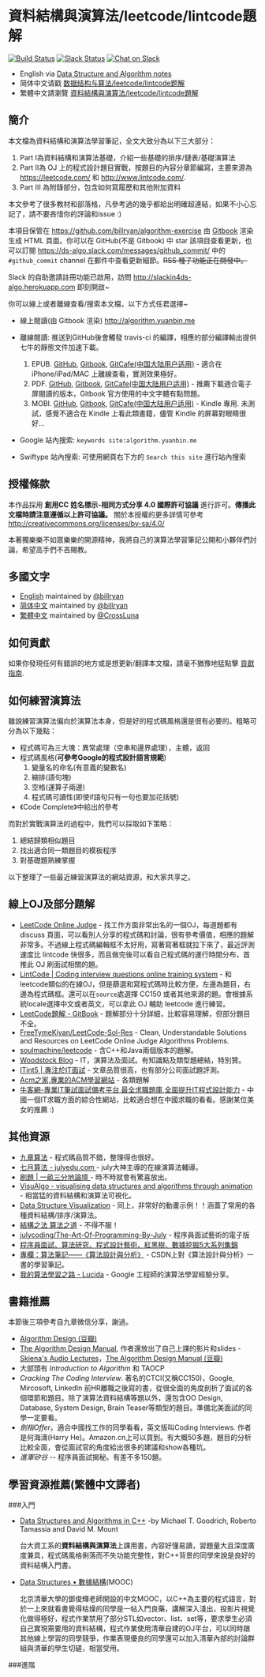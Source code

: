 # 資料結構與演算法/leetcode/lintcode題解

[![Build Status](https://travis-ci.org/billryan/algorithm-exercise.svg?branch=master)](https://travis-ci.org/billryan/algorithm-exercise)
[![Slack Status](https://slackin4ds-algo.herokuapp.com/badge.svg)](https://slackin4ds-algo.herokuapp.com/)
[![Chat on Slack](https://img.shields.io/badge/chat-on_slack-orange.svg)](https://ds-algo.slack.com/)

- English via [Data Structure and Algorithm notes](http://algorithm.yuanbin.me/en/index.html)
- 简体中文请戳 [数据结构与算法/leetcode/lintcode题解](http://algorithm.yuanbin.me/zh-hans/index.html)
- 繁體中文請瀏覽 [資料結構與演算法/leetcode/lintcode題解](http://algorithm.yuanbin.me/zh-tw/index.html)

## 簡介

本文檔為資料結構和演算法學習筆記，全文大致分為以下三大部分：

1. Part I為資料結構和演算法基礎，介紹一些基礎的排序/鏈表/基礎演算法
2. Part II為 OJ 上的程式設計題目實戰，按題目的內容分章節編寫，主要來源為 <https://leetcode.com/> 和 <http://www.lintcode.com/>.
3. Part III 為附錄部分，包含如何寫履歷和其他附加資料

本文參考了很多教材和部落格，凡參考過的幾乎都給出明確超連結，如果不小心忘記了，請不要吝惜你的評論和issue :)

本項目保管在 <https://github.com/billryan/algorithm-exercise> 由 [Gitbook](https://www.gitbook.com/book/yuanbin/algorithm/details) 渲染生成 HTML 頁面。你可以在 GitHub(不是 Gitbook) 中 star 該項目查看更新，也可以訂閱 <https://ds-algo.slack.com/messages/github_commit/> 中的 `#github_commit` channel 在郵件中查看更新細節。~~RSS 種子功能正在開發中。~~

Slack 的自助邀請註冊功能已啟用，訪問 <http://slackin4ds-algo.herokuapp.com> 即刻開啟~

你可以線上或者離線查看/搜索本文檔，以下方式任君選擇~

- 線上閱讀(由 Gitbook 渲染) <http://algorithm.yuanbin.me>
- 離線閱讀: 推送到GitHub後會觸發 travis-ci 的編譯，相應的部分編譯輸出提供七牛的靜態文件加速下載。
    1. EPUB. [GitHub](https://raw.githubusercontent.com/billryan/algorithm-exercise/deploy/epub/algorithm-ebook_zh-tw.epub), [Gitbook](https://www.gitbook.com/download/epub/book/yuanbin/algorithm?lang=zh-tw), [GitCafe(中国大陆用户适用)](http://cdn4bill.gaojingbao.me/docs/algorithm-exercise/algorithm-ebook_zh-tw.epub) - 適合在 iPhone/iPad/MAC 上離線查看，實測效果極好。
    2. PDF. [GitHub](https://raw.githubusercontent.com/billryan/algorithm-exercise/deploy/pdf/algorithm-ebook_zh-tw.pdf), [Gitbook](https://www.gitbook.com/download/pdf/book/yuanbin/algorithm?lang=zh-tw), [GitCafe(中国大陆用户适用)](http://cdn4bill.gaojingbao.me/docs/algorithm-exercise/algorithm-ebook_zh-tw.pdf) - 推薦下載適合電子屏閱讀的版本，Gitbook 官方使用的中文字體有點問題。
    3. MOBI. [GitHub](https://raw.githubusercontent.com/billryan/algorithm-exercise/deploy/mobi/algorithm-ebook_zh-tw.mobi), [Gitbook](https://www.gitbook.com/download/mobi/book/yuanbin/algorithm?lang=zh-tw), [GitCafe(中国大陆用户适用)](http://cdn4bill.gaojingbao.me/docs/algorithm-exercise/algorithm-ebook_zh-tw.mobi) - Kindle 專用. 未測試，感覺不適合在 Kindle 上看此類書籍，儘管 Kindle 的屏幕對眼睛很好...

- Google 站內搜索: `keywords site:algorithm.yuanbin.me`
- Swiftype 站內搜索: 可使用網頁右下方的 `Search this site` 進行站內搜索

## 授權條款

本作品採用 **創用CC 姓名標示-相同方式分享 4.0 國際許可協議**  進行許可。**傳播此文檔時請注意遵循以上許可協議。** 關於本授權的更多詳情可參考 <http://creativecommons.org/licenses/by-sa/4.0/>

本著獨樂樂不如眾樂樂的開源精神，我將自己的演算法學習筆記公開和小夥伴們討論，希望高手們不吝賜教。

## 多國文字

- [English](http://algorithm.yuanbin.me/en/index.html) maintained by [@billryan](https://github.com/billryan)
- [简体中文](http://algorithm.yuanbin.me/zh-hans/index.html) maintained by [@billryan](https://github.com/billryan)
- [繁體中文](http://algorithm.yuanbin.me/zh-tw/index.html) maintained by [@CrossLuna](https://github.com/CrossLuna)

## 如何貢獻

如果你發現任何有錯誤的地方或是想更新/翻譯本文檔，請毫不猶豫地猛點擊 [貢獻指南](http://algorithm.yuanbin.me/zh-tw/faq/guidelines_for_contributing.md).

## 如何練習演算法

雖說練習演算法偏向於演算法本身，但是好的程式碼風格還是很有必要的。粗略可分為以下幾點：

- 程式碼可為三大塊：異常處理（空串和邊界處理），主體，返回
- 程式碼風格(**可參考Google的程式設計語言規範**)
    1. 變量名的命名(有意義的變數名)
    2. 縮排(語句塊)
    3. 空格(運算子兩邊)
    4. 程式碼可讀性(即使if語句只有一句也要加花括號)
- 《Code Complete》中給出的參考

而對於實戰演算法的過程中，我們可以採取如下策略：

1. 總結歸類相似題目
2. 找出適合同一類題目的模板程序
3. 對基礎題熟練掌握

以下整理了一些最近練習演算法的網站資源，和大家共享之。

## 線上OJ及部分題解

- [LeetCode Online Judge](https://leetcode.com/) - 找工作方面非常出名的一個OJ，每道題都有 discuss 頁面，可以看別人分享的程式碼和討論，很有參考價值，相應的題解非常多。不過線上程式碼編輯框不太好用，寫著寫著框就拉下來了，最近評測速度比 lintcode 快很多，而且做完後可以看自己程式碼的運行時間分布，首推此 OJ 刷面試相關的題。
- [LintCode | Coding interview questions online training system](http://www.lintcode.com) - 和leetcode類似的在線OJ，但是篩選和寫程式碼時比較方便，左邊為題目，右邊為程式碼框。還可以在`source`處選擇 CC150 或者其他來源的題。會根據系統locale選擇中文或者英文，可以拿此 OJ 輔助 leetcode 進行練習。
- [LeetCode題解 - GitBook](https://www.gitbook.com/book/siddontang/leetcode-solution/details) - 題解部分十分詳細，比較容易理解，但部分題目不全。
- [FreeTymeKiyan/LeetCode-Sol-Res](https://github.com/FreeTymeKiyan/LeetCode-Sol-Res) - Clean, Understandable Solutions and Resources on LeetCode Online Judge Algorithms Problems.
- [soulmachine/leetcode](https://github.com/soulmachine/leetcode) - 含C++和Java兩個版本的題解。
- [Woodstock Blog](http://okckd.github.io/) - IT，演算法及面試。有知識點及類型題總結，特別贊。
- [ITint5 | 專注於IT面試](http://www.itint5.com/) - 文章品質很高，也有部分公司面試題評測。
- [Acm之家,專業的ACM學習網站](http://www.acmerblog.com/) - 各類題解
- [牛客網-專業IT筆試面試備考平台,最全求職題庫,全面提升IT程式設計能力](http://www.nowcoder.com/) - 中國一個IT求職方面的綜合性網站，比較適合想在中國求職的看看。感謝某位美女的推薦 :)

## 其他資源

- [九章算法](http://www.jiuzhang.com/) - 程式碼品質不錯，整理得也很好。
- [七月算法 - julyedu.com ](http://julyedu.com/) - july大神主導的在線演算法輔導。
- [刷題 | 一畝三分地論壇 ](http://www.1point3acres.com/bbs/forum-84-1.html) - 時不時就會有驚喜放出。
- [VisuAlgo - visualising data structures and algorithms through animation](http://http://visualgo.net/) - 相當猛的資料結構和演算法可視化。
- [Data Structure Visualization](http://www.cs.usfca.edu/~galles/visualization/Algorithms.html) - 同上，非常好的動畫示例！！涵蓋了常用的各種資料結構/排序/演算法。
- [結構之法 算法之道](http://blog.csdn.net/v_JULY_v) - 不得不服！
- [julycoding/The-Art-Of-Programming-By-July](https://github.com/julycoding/The-Art-Of-Programming-By-July) - 程序員面試藝術的電子版
- [程序員面試、算法研究、程式設計藝術、紅黑樹、數據挖掘5大系列集錦](http://blog.csdn.net/v_july_v/article/details/6543438)
- [專欄：算法筆記——《算法設計與分析》](http://blog.csdn.net/column/details/lf-algoritnote.html) - CSDN上對《算法設計與分析》一書的學習筆記。
- [我的算法學習之路 - Lucida](http://zh.lucida.me/blog/on-learning-algorithms/) - Google 工程師的演算法學習經驗分享。

## 書籍推薦

本節後三項參考自九章微信分享，謝過。

- [Algorithm Design (豆瓣)](http://book.douban.com/subject/1475870/)
- [The Algorithm Design Manual](http://www.amazon.com/exec/obidos/ASIN/1848000693/thealgorithmrepo), 作者還放出了自己上課的影片和slides - [Skiena's Audio Lectures](http://www3.cs.stonybrook.edu/~algorith/video-lectures/)，[The Algorithm Design Manual (豆瓣)](http://book.douban.com/subject/3072383/)
- 大部頭有 *Introduction to Algorithm* 和 TAOCP
- *Cracking The Coding Interview*. 著名的CTCI(又稱CC150)，Google, Mircosoft, LinkedIn 前HR離職之後寫的書，從很全面的角度剖析了面試的各個環節和題目。除了演算法資料結構等題以外，還包含OO Design, Database, System Design, Brain Teaser等類型的題目。準備北美面試的同學一定要看。
- *劍指Offer*。適合中國找工作的同學看看，英文版叫Coding Interviews. 作者是何海濤(Harry He)。Amazon.cn上可以買到。有大概50多題，題目的分析比較全面，會從面試官的角度給出很多的建議和show各種坑。
- *進軍矽谷* -- 程序員面試揭秘。有差不多150題。


## 學習資源推薦(繁體中文譯者)
###入門
- [Data Structures and Algorithms in C++](http://www.wiley.com/WileyCDA/WileyTitle/productCd-EHEP001657.html)
-by Michael T. Goodrich, Roberto Tamassia and David M. Mount

    台大資工系的**資料結構與演算法**上課用書，內容好懂易讀，習題量大且深度廣度兼具，程式碼風格俐落而不失功能完整性，對C++背景的同學來說是良好的資料結構入門書。

- [Data Structures • 數據結構](https://www.edx.org/course/data-structures-shu-ju-jie-gou-tsinghuax-30240184x-2)(MOOC)

    北京清華大學的鄧俊輝老師開設的中文MOOC，以C++為主要的程式語言，對於一上來就看書覺得枯燥的同學是一帖入門良藥，講解深入淺出，投影片視覺化做得極好，程式作業禁用了部分STL如vector、list、set等，要求學生必須自己實現需要用的資料結構，程式作業使用清華自建的OJ平台，可以同時跟其他線上學習的同學競爭，作業表現優良的同學還可以加入清華內部的討論群組與清華的學生切磋，相當受用。



###進階
